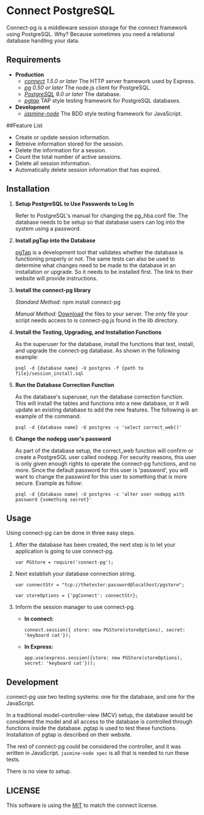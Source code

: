 # Connect PostgreSQL

Connect-pg is a middleware session storage for the connect framework using 
PostgreSQL.  Why?  Because sometimes you need a relational database 
handling your data.  

## Requirements

* **Production**
	* *[connect](https://github.com/senchalabs/connect) 1.5.0 or later* The HTTP server framework used by Express.
	* *[pg](https://github.com/brianc/node-postgres) 0.50 or later* The node.js client for PostgreSQL.  
	* *[PostgreSQL](http://www.postgresql.org) 9.0 or later* The database.
	* *[pgtap](http://pgtap.org)* TAP style testing framework for PostgreSQL databases.  
* **Development**
	* *[jasmine-node](https://github.com/mhevery/jasmine-node)* The BDD style testing framework for JavaScript.  

##Feature List

* Create or update session information.
* Retreive information stored for the session.
* Delete the information for a session.
* Count the total number of active sessions.
* Delete all session information.
* Automatically delete session information that has expired.

## Installation 

1. **Setup PostgreSQL to Use Passwords to Log In**

	Refer to PostgreSQL's manual for changing the pg_hba.conf file.  The 
	database needs to be setup so that database users can log into the 
	system using a password.  

2. **Install pgTap into the Database**

	[pgTap](http://pgtap.org) is a development tool that validates whether 
	the database is functioning properly or not.  The same tests can also 
	be used to determine what changes need to be made to the database 
	in an installation or upgrade.  So it needs to be installed first.  The link 
	to their website will provide instructions.  

3. **Install the connect-pg library**

	*Standard Method:* npm install connect-pg
	
	*Manual Method:* [Download](https://github.com/jebas/connect-pg) the 
	files to your server.  The only file your script needs access to is 
	connect-pg.js found in the lib directory.  
	
4. **Install the Testing, Upgrading, and Installation Functions**

	As the superuser for the database, install the functions that test, 
	install, and upgrade the connect-pg database. As shown in the 
	following example:
	
	`psql -d {database name} -U postgres -f {path to file}/session_install.sql`

5. **Run the Database Correction Function**

	As the database's superuser, run the database correction function.  
	This will install the tables and functions into a new database, or it will 
	update an existing database to add the new features.  The following is 
	an example of the command.  

	`psql -d {database name} -U postgres -c 'select correct_web()'`
	
6. **Change the nodepg user's password**

	As part of the database setup, the correct_web function will confirm 
	or create a PostgreSQL user called nodepg.  For security reasons, this 
	user is only given enough rights to operate the connect-pg functions, 
	and no more.  Since the default password for this user is 'password', 
	you will want to change the password for this user to something that 
	is more secure.  Example as follow:
	
	`psql -d {database name} -U postgres -c 'alter user nodepg with password {something secret}'`

## Usage





Using connect-pg can be done in three easy steps.  

1. After the database has been created, the next step is to let your application is going to 
use connect-pg.  

	`var PGStore = require('connect-pg');`

2. Next establish your database connection string.

	`var connectStr = "tcp://thetester:password@localhost/pgstore";`
	
	`var storeOptions = {'pgConnect': connectStr};`
	
3. Inform the session manager to use connect-pg.  

	* **In connect:**
	
		`connect.session({ store: new PGStore(storeOptions), secret: 'keyboard cat'});`
		
	* **In Express:**
	
		`app.use(express.session({store: new PGStore(storeOptions), secret: 'keyboard cat'}));`
		
## Development 

connect-pg use two testing systems: one for the database, and one for the JavaScript.  

In a traditional model-controller-view (MCV) setup, the database would be considered 
the model and all access to the database is controlled through functions inside the 
database.  pgtap is used to test these functions.  Installation of pgtap is described on
their website.  

The rest of connect-pg could be considered the controller, and it was written in 
JavaScript.  `jasmine-node spec` is all that is needed to run these tests.  

There is no view to setup.  

## LICENSE

This software is using the [MIT](./connect-pg/blob/master/LICENSE) to match the connect license.